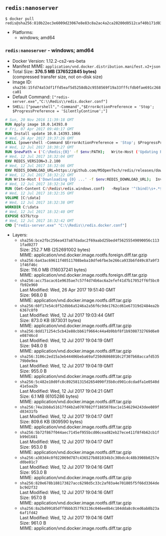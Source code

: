 ## `redis:nanoserver`

```console
$ docker pull redis@sha256:810b22ec3e6009d23067e8e83c8a2ac4a2ca20200d0512caf40b171d03457cec
```

-	Platforms:
	-	windows; amd64

### `redis:nanoserver` - windows; amd64

-	Docker Version: 1.12.2-cs2-ws-beta
-	Manifest MIME: `application/vnd.docker.distribution.manifest.v2+json`
-	Total Size: **376.5 MB (376522845 bytes)**  
	(compressed transfer size, not on-disk size)
-	Image ID: `sha256:15fd74a53df1ffd5eaf5d5258db2c9558569f19a33fffcfdb0fae691c268ca01`
-	Default Command: `["redis-server.exe","C:\\Redis\\redis.docker.conf"]`
-	`SHELL`: `["powershell","-Command","$ErrorActionPreference = 'Stop'; $ProgressPreference = 'SilentlyContinue';"]`

```dockerfile
# Sun, 20 Nov 2016 11:39:18 GMT
RUN Apply image 10.0.14393.0
# Fri, 07 Apr 2017 09:40:17 GMT
RUN Install update 10.0.14393.1066
# Wed, 26 Apr 2017 19:37:26 GMT
SHELL [powershell -Command $ErrorActionPreference = 'Stop'; $ProgressPreference = 'SilentlyContinue';]
# Wed, 12 Jul 2017 18:30:27 GMT
RUN $newPath = ('C:\Redis;{0}' -f $env:PATH); 	Write-Host ('Updating PATH: {0}' -f $newPath); 	setx /M PATH $newPath;
# Wed, 12 Jul 2017 18:32:04 GMT
ENV REDIS_VERSION=3.2.100
# Wed, 12 Jul 2017 18:32:06 GMT
ENV REDIS_DOWNLOAD_URL=https://github.com/MSOpenTech/redis/releases/download/win-3.2.100/Redis-x64-3.2.100.zip
# Wed, 12 Jul 2017 18:32:22 GMT
RUN Write-Host ('Downloading {0} ...' -f $env:REDIS_DOWNLOAD_URL); 	Invoke-WebRequest -Uri $env:REDIS_DOWNLOAD_URL -OutFile 'redis.zip'; 		Write-Host 'Expanding ...'; 	Expand-Archive redis.zip -DestinationPath C:\Redis; 		Write-Host 'Verifying install ("redis-server --version") ...'; 	redis-server --version; 		Write-Host 'Removing ...'; 	Remove-Item redis.zip -Force
# Wed, 12 Jul 2017 18:32:34 GMT
RUN (Get-Content C:\Redis\redis.windows.conf) 	-Replace '^(bind)\s+.*$', '$1 0.0.0.0' 	-Replace '^(protected-mode)\s+.*$', '$1 no' 	| Set-Content C:\Redis\redis.docker.conf
# Wed, 12 Jul 2017 18:32:35 GMT
VOLUME [C:\data]
# Wed, 12 Jul 2017 18:32:38 GMT
WORKDIR C:\data
# Wed, 12 Jul 2017 18:32:40 GMT
EXPOSE 6379/tcp
# Wed, 12 Jul 2017 18:32:42 GMT
CMD ["redis-server.exe" "C:\\Redis\\redis.docker.conf"]
```

-	Layers:
	-	`sha256:bce2fbc256ea437a87dadac2f69aabd25bed4f56255549090056c1131fad0277`  
		Size: 252.7 MB (252691002 bytes)  
		MIME: application/vnd.docker.image.rootfs.foreign.diff.tar.gzip
	-	`sha256:6a43ac69611f40511708beba10dfe6fbe3e266ca933b6fd49c87a9f31f46f46c`  
		Size: 116.0 MB (116037241 bytes)  
		MIME: application/vnd.docker.image.rootfs.foreign.diff.tar.gzip
	-	`sha256:acc75acac61e9635ae7c57f4d74b6ac6a2efef41d7b17052ff6f5bc0fb92e960`  
		Last Modified: Wed, 26 Apr 2017 19:51:40 GMT  
		Size: 968.0 B  
		MIME: application/vnd.docker.image.rootfs.diff.tar.gzip
	-	`sha256:60f17e54c8f52dbb6a5246a2a56f6c9de1762cd61e67319d2484ea2b6367c8f0`  
		Last Modified: Wed, 12 Jul 2017 19:03:44 GMT  
		Size: 873.0 KB (873031 bytes)  
		MIME: application/vnd.docker.image.rootfs.diff.tar.gzip
	-	`sha256:8dd171254c5cb42e88cbb61f9664c44a4b9bbf8f1b9308732769d6e0e08746cd`  
		Last Modified: Wed, 12 Jul 2017 19:04:19 GMT  
		Size: 948.0 B  
		MIME: application/vnd.docker.image.rootfs.diff.tar.gzip
	-	`sha256:3106c2ed15a3eb44406beba69af250d6868010c2f307b68accafd53579b0e9ea`  
		Last Modified: Wed, 12 Jul 2017 19:04:19 GMT  
		Size: 955.0 B  
		MIME: application/vnd.docker.image.rootfs.diff.tar.gzip
	-	`sha256:5c482e10d0fc8c892581315d2654090f35b8cd901cdcdadfa1e0540d41e5aa2b`  
		Last Modified: Wed, 12 Jul 2017 19:04:21 GMT  
		Size: 6.1 MB (6105286 bytes)  
		MIME: application/vnd.docker.image.rootfs.diff.tar.gzip
	-	`sha256:74a1bb8a51617fd4b2a0707082ff1885078ac1e1546294243dee089fd83431fb`  
		Last Modified: Wed, 12 Jul 2017 19:04:17 GMT  
		Size: 809.6 KB (809590 bytes)  
		MIME: application/vnd.docker.image.rootfs.diff.tar.gzip
	-	`sha256:5b72f867f044aec7145ef955bcd06cead82eb27ece411f8f4b62cb1fb99d1681`  
		Last Modified: Wed, 12 Jul 2017 19:04:17 GMT  
		Size: 953.0 B  
		MIME: application/vnd.docker.image.rootfs.diff.tar.gzip
	-	`sha256:a303d4c0f022069d787c436527b881034b3c30bdc4c48b3908b0257ed0be01c7`  
		Last Modified: Wed, 12 Jul 2017 19:04:16 GMT  
		Size: 953.0 B  
		MIME: application/vnd.docker.image.rootfs.diff.tar.gzip
	-	`sha256:820e678b188173827acc6298d5c33c2af03a4e701805f5f66d3364debc9d2f32`  
		Last Modified: Wed, 12 Jul 2017 19:04:16 GMT  
		Size: 957.0 B  
		MIME: application/vnd.docker.image.rootfs.diff.tar.gzip
	-	`sha256:8a2bd99185dff9bbb357f63136c046ee8b4c104dda8c0ced6ab8b23a6af1fd42`  
		Last Modified: Wed, 12 Jul 2017 19:04:16 GMT  
		Size: 961.0 B  
		MIME: application/vnd.docker.image.rootfs.diff.tar.gzip
